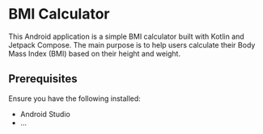 # BMI Calculator

This Android application is a simple BMI calculator built with Kotlin and Jetpack Compose. The main purpose is to help users calculate their Body Mass Index (BMI) based on their height and weight.

## Prerequisites

Ensure you have the following installed:

- Android Studio
- ...
